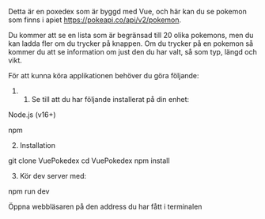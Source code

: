 Detta är en poxedex som är byggd med Vue, och här kan du se pokemon som finns i apiet https://pokeapi.co/api/v2/pokemon.

Du kommer att se en lista som är begränsad till 20 olika pokemons, men du kan ladda fler om du trycker på knappen. Om du trycker på en pokemon så kommer du att se information om just den du har valt, så som typ, längd och vikt.

För att kunna köra applikationen behöver du göra följande:

1. 1. Se till att du har följande installerat på din enhet:  

Node.js (v16+)

npm

2. Installation  

git clone <repots url> VuePokedex
cd VuePokedex
npm install

3. Kör dev server med:  

npm run dev

Öppna webbläsaren på den address du har fått i terminalen

